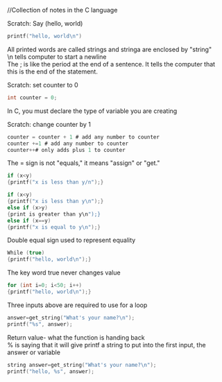//Collection of notes in the C language

Scratch: Say (hello, world)

```C
printf("hello, world\n")
```

All printed words are called strings and stringa are enclosed by "string" <br>
\n tells computer to start a newline <br>
The ; is like the period at the end of a sentence. It tells the computer that this is the end of the statement.

Scratch: set counter to 0

```C
int counter = 0;
```

In C, you must declare the type of variable you are creating

Scratch: change counter by 1

```C
counter = counter + 1 # add any number to counter
counter +=1 # add any number to counter
counter++# only adds plus 1 to counter
```

The = sign is not "equals," it means "assign" or "get."

```C
if (x<y)
{printf("x is less than y/n");}
```

```C
if (x<y)
{printf("x is less than y\n");} 
else if (x>y)
{print is greater than y\n");}
else if (x==y)
{printf("x is equal to y\n");}
```
Double equal sign used to represent equality

```C
While (true)
{printf("hello, world\n");}
```
The key word true never changes value

```C
for (int i=0; i<50; i++)
{printf("hello, world\n");}
```
Three inputs above are required to use for a loop

```C
answer=get_string("What's your name?\n");
printf("%s", answer);
```
Return value- what the function is handing back <br>
% is saying that it will give printf a string to put into the first input, the answer or variable

```C
string answer=get_string("What's your name?\n");
printf("hello, %s", answer);
```
